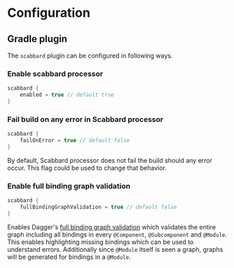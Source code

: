 # Configuration

## Gradle plugin

The `scabbard` plugin can be configured in following ways.

### Enable scabbard processor

```groovy
scabbard {
    enabled = true // default true
}
```

### Fail build on any error in Scabbard processor

```groovy
scabbard {
    failOnError = true // default false
}
```

By default, Scabbard processor does not fail the build should any error occur. This flag could be used to change that behavior.

### Enable full binding graph validation

```groovy
scabbard {
    fullBindingGraphValidation = true // default false
}
```

Enables Dagger's [full binding graph validation](https://dagger.dev/compiler-options.html#full-binding-graph-validation) which validates the entire graph including all bindings in every `@Component`, `@Subcomponent` and `@Module`. This enables highlighting missing bindings which can be used to understand errors. Additionally since `@Module` itself is seen a graph, graphs will be generated for bindings in a `@Module`.